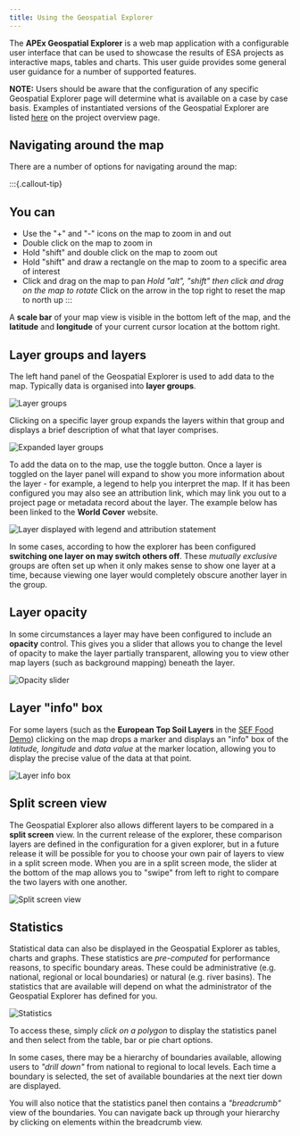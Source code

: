 ```yaml
---
title: Using the Geospatial Explorer
---
```


The **APEx Geospatial Explorer** is a web map application with a configurable user interface that can be used
to showcase the results of ESA projects as interactive maps, tables and charts.  This user guide provides some
general user guidance for a number of supported features.

**NOTE:** Users should be aware that the configuration of any specific Geospatial Explorer page will determine
what is available on a case by case basis.  Examples of instantiated versions of the Geospatial Explorer are
listed [here](../instantiation/geospatial_explorer.md#examples) on the project overview page.

## Navigating around the map

There are a number of options for navigating around the map:

:::{.callout-tip}

## You can

* Use the "+" and "-" icons on the map to zoom in and out
* Double click on the map to zoom in
* Hold "shift" and double click on the map to zoom out
* Hold "shift" and draw a rectangle on the map to zoom to a specific area
of interest
* Click and drag on the map to pan *Hold "alt", "shift" then click and drag on the map to rotate*
Click on the arrow in the top right to reset the map to north up
:::

A **scale bar** of your map view is visible in the bottom left of the map, and the **latitude** and **longitude**
of your current cursor location at the bottom right.

## Layer groups and layers

The left hand panel of the Geospatial Explorer is used to add data to the map.  Typically data is organised into
**layer groups**.

![Layer groups](./images/geospatialexplorer/groups.jpg)

Clicking on a specific layer group expands the layers within that group and displays a brief description of what
that layer comprises.

![Expanded layer groups](./images/geospatialexplorer/expanded.jpg)

To add the data on to the map, use the toggle button. Once a layer is toggled on the layer panel will expand to
show you more information about the layer - for example, a legend to help you interpret the map.  If it has been
configured you may also see an attribution link, which may link you out to a project page or metadata record about
the layer.  The example below has been linked to the **World Cover** website.

![Layer displayed with legend and attribution statement](./images/geospatialexplorer/toggled-on.jpg)

In some cases, according to how the explorer has been configured **switching one layer on may switch others off**.
These *mutually exclusive* groups are often set up when it only makes sense to show one layer at a time, because
viewing one layer would completely obscure another layer in the group.

## Layer opacity

In some circumstances a layer may have been configured to include an **opacity** control.  This gives you a slider
that allows you to change the level of opacity to make the layer partially transparent, allowing you to view other
map layers (such as background mapping) beneath the layer.

![Opacity slider](./images/geospatialexplorer/opacity.jpg)

## Layer "info" box

For some layers (such as the **European Top Soil Layers** in the [SEF Food
Demo](https://explorer.sef-food.apex.esa.int/)) clicking on the map drops a marker and displays an "info" box of
the *latitude, longitude* and *data value* at the marker location, allowing you to display the precise value of
the data at that point.

![Layer info box](./images/geospatialexplorer/infobox.jpg)

## Split screen view

The Geospatial Explorer also allows different layers to be compared in a **split screen** view.  In the current
release of the explorer, these comparison layers are defined in the configuration for a given explorer, but in
a future release it will be possible for you to choose your own pair of layers to view in a split screen mode.
When you are in a split screen mode, the slider at the bottom of the map allows you to "swipe" from left to right
to compare the two layers with one another.

![Split screen view](./images/geospatialexplorer/splitscreen.jpg)

## Statistics

Statistical data can also be displayed in the Geospatial Explorer as tables, charts and graphs.  These statistics are
*pre-computed* for performance reasons, to specific boundary areas.  These could be administrative (e.g. national,
regional or local boundaries) or natural (e.g. river basins).  The statistics that are available will depend on
what the administrator of the Geospatial Explorer has defined for you.

![Statistics](./images/geospatialexplorer/statistics.jpg)

To access these, simply *click on a polygon* to display the statistics panel and then select from the table,
bar or pie chart options.

In some cases, there may be a hierarchy of boundaries available, allowing users to *"drill down"* from national
to regional to local levels.  Each time a boundary is selected, the set of available boundaries at the next tier
down are displayed.

You will also notice that the statistics panel then contains a *"breadcrumb"* view of the boundaries.  You can
navigate back up through your hierarchy by clicking on elements within the breadcrumb view.
